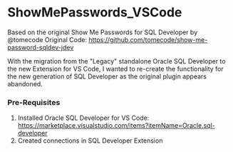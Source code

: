 # ShowMePasswords_VSCode
Based on the original Show Me Passwords for SQL Developer by @tomecode
    Original Code: https://github.com/tomecode/show-me-password-sqldev-jdev

With the migration from the "Legacy" standalone Oracle SQL Developer to the new Extension for VS Code, I wanted to re-create the functionality for the new generation of SQL Developer as the original plugin appears abandoned. 

### Pre-Requisites
  1. Installed Oracle SQL Developer for VS Code:  https://marketplace.visualstudio.com/items?itemName=Oracle.sql-developer
  2. Created connections in SQL Developer Extension
